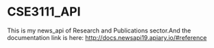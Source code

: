 # CSE3111_API
This is my news_api of Research and Publications sector.And the documentation link is here: http://docs.newsapi19.apiary.io/#reference
